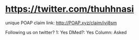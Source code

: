 # https://twitter.com/thuhhnasi

unique POAP claim link: 
http://POAP.xyz/claim/ivj8sm

Following us on twitter? 1: Yes
DMed?: Yes
Column: Asked